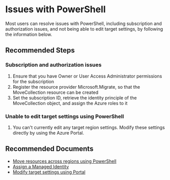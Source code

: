 <properties
  pagetitle="Issues with PowerShell &#xD;"
  service=""
  resource=""
  ms.author="prkazasr"
  selfhelptype="Generic"
  supporttopicids="32746789"
  resourcetags=""
  productpesids="17321"
  cloudenvironments="public,fairfax,usnat,ussec"
  articleid="d03592ff-ec7e-4639-b629-b730a32ef437"
  ownershipid="Compute_AzureResourceMover" />
# Issues with PowerShell 

Most users can resolve issues with PowerShell, including subscription and authorization issues, and not being able to edit target settings, by following the information below.

## **Recommended Steps**

### Subscription and authorization issues

1. Ensure that you have Owner or User Access Administrator permissions for the subscription
2. Register the resource provider Microsoft.Migrate, so that the MoveCollection resource can be created
3. Set the subscription ID, retrieve the identity principle of the MoveCollection object, and assign the Azure roles to it

### Unable to edit target settings using PowerShell

1. You can't currently edit any target region settings. Modify these settings directly by using the Azure Portal.

## **Recommended Documents**

* [Move resources across regions using PowerShell](https://docs.microsoft.com/azure/resource-mover/move-region-powershell)
* [Assign a Managed Identity](https://docs.microsoft.com/azure/resource-mover/move-region-powershell)
* [Modify target settings using Portal](https://docs.microsoft.com/azure/resource-mover/modify-target-settings)

